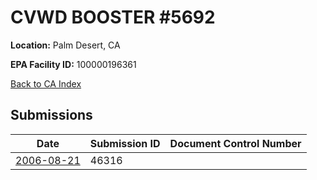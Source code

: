 # CVWD BOOSTER #5692

**Location:** Palm Desert, CA

**EPA Facility ID:** 100000196361

[Back to CA Index](../../index.md)

## Submissions

| Date | Submission ID | Document Control Number |
|------|--------------|-------------------------|
| [2006-08-21](submissions/46316.md) | 46316 |  |
